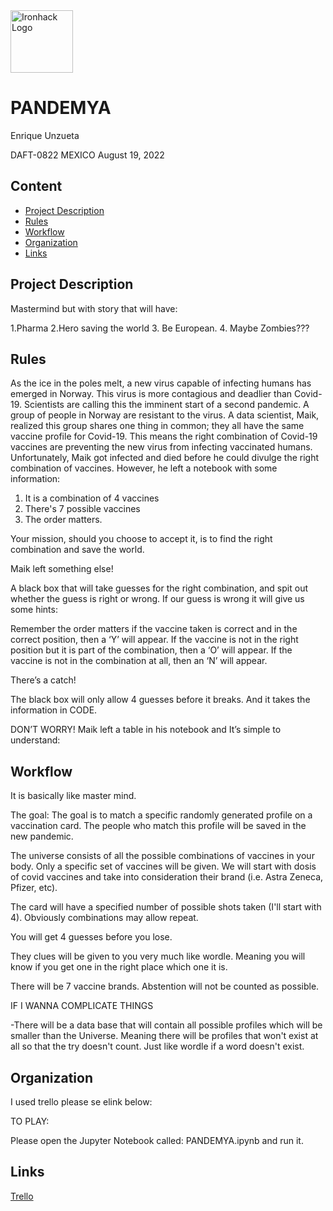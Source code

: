 <img src="https://bit.ly/2VnXWr2" alt="Ironhack Logo" width="100"/>

# PANDEMYA
Enrique Unzueta

DAFT-0822 MEXICO August 19, 2022

## Content
- [Project Description](#projectdescription) 
- [Rules](#rules)
- [Workflow](#workflow)
- [Organization](#organization)
- [Links](#links)

## Project Description

Mastermind but with story that will have:

1.Pharma
2.Hero saving the world
3. Be European.
4. Maybe Zombies???



## Rules
As the ice in the poles melt, a new virus capable of infecting humans has emerged in Norway. This virus is more contagious and deadlier than Covid-19. Scientists are calling this the imminent start of a second pandemic. A group of people in Norway are resistant to the virus. A data scientist, Maik, realized this group shares one thing in common; they all have the same vaccine profile for Covid-19. This means the right combination of Covid-19 vaccines are preventing the new virus from infecting vaccinated humans. Unfortunately, Maik got infected and died before he could divulge the right combination of vaccines. However, he left a notebook with some information:

1. It is a combination of 4 vaccines
2. There's 7 possible vaccines 
3. The order matters.

Your mission, should you choose to accept it, is to find the right combination and save the world. 

Maik left something else! 

A black box that will take guesses for the right combination, and spit out whether the guess is right or wrong. 
If our guess is wrong it will give us some hints:

Remember the order matters
if the vaccine taken is correct and in the correct position, then a ‘Y’ will appear.
If the vaccine is not in the right position but it is part of the combination, then a ‘O’ will appear.
If the vaccine is not in the combination at all, then an ‘N’ will appear.

There’s a catch! 

The black box will only allow 4 guesses before it breaks. And it takes the information in CODE. 

DON’T WORRY! Maik left a table in his notebook and It’s simple to understand:



## Workflow
It is basically like master mind. 

The goal: 
The goal is to match a specific randomly generated profile on a vaccination card. The people who match this profile will be saved in the new pandemic.

The universe consists of all the possible combinations of vaccines in your body. Only a specific set of vaccines will be given. We will start with dosis of covid vaccines and take into consideration their brand (i.e. Astra Zeneca, Pfizer, etc).

The card will have a specified number of possible shots taken (I'll start with 4). Obviously combinations may allow repeat.

You will get 4 guesses before you lose. 

They clues will be given to you very much like wordle. Meaning you will know if you get one in the right place which one it is. 

There will be 7 vaccine brands. Abstention will not be counted as possible.

IF I WANNA COMPLICATE THINGS

-There will be a data base that will contain all possible profiles which will be smaller than the Universe. Meaning there will be profiles that won't exist at all so that the try doesn't count. Just like wordle if a word doesn't exist.   

## Organization
I used trello please se elink below:

TO PLAY: 

Please open the Jupyter Notebook called: PANDEMYA.ipynb and run it. 

## Links

[Trello](https://trello.com/b/VKHUZ4jT/pandemya)  
